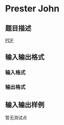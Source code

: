 # Prester John

## 题目描述

[problemUrl]: https://uva.onlinejudge.org/index.php?option=com_onlinejudge&Itemid=8&category=246&page=show_problem&problem=3609

[PDF](https://uva.onlinejudge.org/external/11/p1168.pdf)

## 输入输出格式

### 输入格式

### 输出格式

## 输入输出样例

暂无测试点

